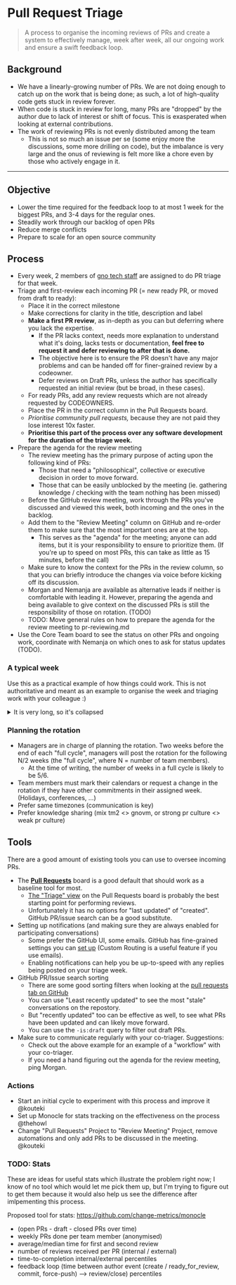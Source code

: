 # Pull Request Triage

> A process to organise the incoming reviews of PRs and create a system to
> effectively manage, week after week, all our ongoing work and ensure a swift
> feedback loop.

## Background

- We have a linearly-growing number of PRs. We are not doing enough to catch up on the work that is being done; as such, a lot of high-quality code gets stuck in review forever.
- When code is stuck in review for long, many PRs are "dropped" by the author due to lack of interest or shift of focus. This is exasperated when looking at external contributions.
- The work of reviewing PRs is not evenly distributed among the team
    - This is not so much an issue per se (some enjoy more the discussions, some more drilling on code), but the imbalance is very large and the onus of reviewing is felt more like a chore even by those who actively engage in it.

---

## Objective

- Lower the time required for the feedback loop to at most 1 week for the biggest PRs, and 3-4 days for the regular ones.
- Steadily work through our backlog of open PRs
- Reduce merge conflicts
- Prepare to scale for an open source community

## Process

- Every week, 2 members of [gno tech staff](https://github.com/orgs/gnolang/teams/tech-staff) are assigned to do PR triage for that week.
- Triage and first-review each incoming PR (= new ready PR, or moved from draft to ready):
    - Place it in the correct milestone
    - Make corrections for clarity in the title, description and label
    - **Make a first PR review**, as in-depth as you can but deferring where you lack the expertise.
        - If the PR lacks context, needs more explanation to understand what it's doing, lacks tests or documentation, **feel free to request it and defer reviewing to after that is done.**
        - The objective here is to ensure the PR doesn't have any major problems and can be handed off for finer-grained review by a codeowner.
        - Defer reviews on Draft PRs, unless the author has specifically requested an initial review (but be broad, in these cases).
    - For ready PRs, add any review requests which are not already requested by CODEOWNERS.
    - Place the PR in the correct column in the Pull Requests board.
    - _Prioritise community pull requests,_ because they are not paid they lose interest 10x faster.
    - **Prioritise this part of the process over any software development for the duration of the triage week.**
- Prepare the agenda for the review meeting
    - The review meeting has the primary purpose of acting upon the following kind of PRs:
        - Those that need a "philosophical", collective or executive decision in order to move forward.
        - Those that can be easily unblocked by the meeting (ie. gathering knowledge / checking with the team nothing has been missed)
    - Before the GitHub review meeting, work through the PRs you've discussed and viewed this week, both incoming and the ones in the backlog.
    - Add them to the "Review Meeting" column on GitHub and re-order them to make sure that the most important ones are at the top.
        - This serves as the "agenda" for the meeting; anyone can add items, but it is your responsibility to ensure to prioritize them. (If you're up to speed on most PRs, this can take as little as 15 minutes, before the call)
    - Make sure to know the context for the PRs in the review column, so that you can briefly introduce the changes via voice before kicking off its discussion.
	- Morgan and Nemanja are available as alternative leads if neither is comfortable with leading it. However, preparing the agenda and being available to give context on the discussed PRs is still the responsibility of those on rotation. (TODO)
	- TODO: Move general rules on how to prepare the agenda for the review meeting to pr-reviewing.md
- Use the Core Team board to see the status on other PRs and ongoing work,
	coordinate with Nemanja on which ones to ask for status updates (TODO).

### A typical week

Use this as a practical example of how things could work. This is not authoritative and meant as an example to organise the week and triaging work with your colleague :)

<details><summary>It is very long, so it's collapsed</summary>

TODO: Update this with the amended parts of the process, make it less verbose.

- **The friday before the triage week**, Alice and Bob message each other, deciding on mansions:
    - Alice will read through the incoming PRs, and judge what she can review and send to Bob what he should review. She will also ping the team members on Monday for any pending reviews for the previous week.
    - Bob will read through the backlog of existing PRs, check out what needs love and care and send to Alice what she should review. He will also be drafting the new round of PR suggestions to be sent off on Thursday.
- **Monday**
    - Bob kicks off in the morning with his coffee and reading through some of the current open PRs in the backlog. To his surprise, he founds some that have been opened 3 months earlier and have gotten no response yet. He finds a relatively small one involving a new feature on the `gnokey` client, and one on a refactoring of the GnoVM test suite; he sends off the `gnokey` one to Alice, as she generally has good taste for command-line UX and clients, and takes on the refactoring for the day.
    - Alice goes through the `gnokey` PR, and after checking it through, she posts some comments but otherwise looks good to her. She approves it. The changes require a bit of attention from its codeowners as they change the CLI design, so makes a comment on the PR pinging them.
    - Just ahead of the weekly, Alice sends off DMs to three team members which have pending reviews from the previous week's batch, going through the posted PRs of the previous week and checking which ones were reviewed.
    - Bob finishes going through the refactor and notices several areas which could be improved with additional comments, and requests the author to add a bit more context to the reasons.
- **Tuesday**
    - Overnight, a new PR came up from an overeseas team member, which adds a new endpoint to the Tendermint2 RPC node. Alice sees it and decides to take care of it.
    - While going through the backlog, Bob notices there's a PR by a community member where Carl and James commented, disagreeing on how the PR author should fix it, which has been awaiting Carl's reply for a while. He pings Carl to take another look, and pre-emptively places it in the "Review Meeting" column in case Carl doesn't manage to get around to it before Thursday.
    - The Tendermint2 PR looks good. She sends it off to Bob so he can take a second look. Bob takes a look at it. It's good to go, and merges it!
    - In the afternoon, two new PRs come through, one is a typo fix on the docs, and the other one is a GnoVM bugfix. Alice goes through the typo fix and immediately approves and merges it, while the GnoVM bugfix seems a little bit more complex to go through. Being currently doing other work, she sends it off to Bob.
- **Wednesday**
    - Bob had some trouble going through the GnoVM bugfix. He asks for a bit of context, but cross-checks with Alice to see what she thinks of it. Alice seems to have a clearer picture, and requests a few changes while also answering some of Bob's clarification requests.
    - A couple PRs were made by a team member fixing some text on the r/demo/boards and r/demo/microblog realms, and a draft PR was made by an external contributor that proposes some changes to the VM keeper (sdk/vm).
    - Alice hands off the small fixes to Bob, to take a look at the sdk/vm PR. The changes look a bit tricky, and not necessarily beneficial. She makes a comment thanking the contributor, and pinging the relative codeowner for an opinion on how to proceed. She adds some labels, and places it in the "Review meeting" column pre-emptively.
    - The testing suite refactor from monday has had fixes applied by the author. Bob sees the notification, asks Alice to take a second look. It's now good. Merged!
- **Thursday**
    - Alice sees a new PR adding a new `p/` package. It looks good to her,  but it's  probably best if James takes a second look.
    - Bob goes through more backlog in the morning. There are 3 PRs that have been awaiting feedback by Jae. One of them is by an external contributor -- he comments that the PR will be reviewed later in the day. He adds the three of them to the review meeting column.
    - Bob fills out an initial draft list of PRs that he's seen in the past week. He has some blanks on some team members, but sends it off to Alice to see what she has to add.
    - Sure enough, Alice adds the `p/` package PR, and some more that she thinks need some love. They post it on the meetings repository and send off a message on Slack and Signal.
    - An hour before the call, Alice and Bob huddle together to figure out how to prioritize the review meeting. The PRs by outside contributors pending collective decisions are pushed to the top, and they ping some team members to clarify why they added their PRs so they can prioritize accordingly.
    - The review meeting: Alice does the screensharing, Bob does the talking and writing (on the meeting minutes). All in all, a productive one: managed to go through 6 PRs, and merge 3 of them!
- **Friday**
    - It has been a long week. A couple PRs rolled in from an Asian partner; Alice sends one to Bob and reviews the other. They are still in draft, so they do mostly a preliminary review, and make sure to understand what the partners are trying to accomplish.
    - Aside from that, Alice and Bob spend the rest of the day writing some good ol' code, and looking forward to the weekend.

</details>

### Planning the rotation

- Managers are in charge of planning the rotation. Two weeks before the end of each "full cycle", managers will post the rotation for the following N/2 weeks (the "full cycle", where N = number of team members).
    - At the time of writing, the number of weeks in a full cycle is likely to be 5/6.
- Team members must mark their calendars or request a change in the rotation if they have other commitments in their assigned week. (Holidays, conferences, ...)
- Prefer same timezones (communication is key)
- Prefer knowledge sharing (mix tm2 <> gnovm, or strong pr culture <> weak pr culture)

## Tools

There are a good amount of existing tools you can use to oversee incoming PRs.

- The [**Pull Requests**](https://github.com/orgs/gnolang/projects/4) board is a good default that should work as a baseline tool for most.
    - [The "Triage" view](https://github.com/orgs/gnolang/projects/4/views/2) on the Pull Requests board is probably the best starting point for performing reviews.
    - Unfortunately it has no options for "last updated" of "created". GitHub PR/issue search can be a good substitute.
- Setting up notifications (and making sure they are always enabled for participating conversations)
    - Some prefer the GitHub UI, some emails. GitHub has fine-grained settings you can [set up](https://github.com/settings/notifications) (Custom Routing is a useful feature if you use emails).
    - Enabling notifications can help you be up-to-speed with any replies being posted on your triage week.
- GitHub PR/Issue search sorting
    - There are some good sorting filters when looking at the [pull requests tab on GitHub](https://github.com/gnolang/gno/pulls)
    - You can use "Least recently updated" to see the most "stale" conversations on the repostory.
    - But "recently updated" too can be effective as well, to see what PRs have been updated and can likely move forward.
    - You can use the `-is:draft` query to filter out draft PRs.
- Make sure to communicate regularly with your co-triager. Suggestions:
    - Check out the above example for an example of a "workflow" with your co-triager.
    - If you need a hand figuring out the agenda for the review meeting, ping Morgan.

### Actions

- Start an initial cycle to experiment with this process and improve it \
	@kouteki
- Set up Monocle for stats tracking on the effectiveness on the process \
	@thehowl
- Change "Pull Requests" Project to "Review Meeting" Project, remove automations
	and only add PRs to be discussed in the meeting. \
	@kouteki

### TODO: Stats

These are ideas for useful stats which illustrate the problem right now; I know of no tool which would let me pick them up, but I'm trying to figure out to get them because it would also help us see the difference after imlpementing this process.

Proposed tool for stats: https://github.com/change-metrics/monocle

- (open PRs - draft - closed PRs over time)
- weekly PRs done per team member (anonymised)
- average/median time for first and second review
- number of reviews received per PR (internal / external)
- time-to-completion internal/external percentiles
- feedback loop (time between author event (create / ready_for_review, commit, force-push) --> review/close) percentiles
